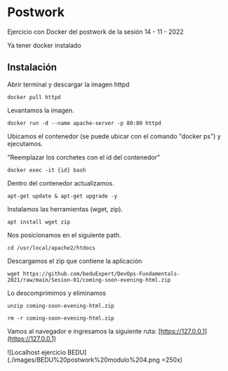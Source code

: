 # Postwork

Ejercicio con Docker del postwork de la sesión 14 - 11 - 2022


Ya tener docker instalado


## Instalación

Abrir terminal y descargar la imagen httpd

```
docker pull httpd

```


Levantamos la imagen.

```
docker run -d --name apache-server -p 80:80 httpd

```


Ubicamos el contenedor (se puede ubicar con el comando "docker ps") y ejecutamos.

"Reemplazar los corchetes con el id del contenedor"

```
docker exec -it {id} bash

```


Dentro del contenedor actualizamos.

```
apt-get update & apt-get upgrade -y

```


Instalamos las herramientas (wget, zip).

```
apt install wget zip

```


Nos posicionamos en el siguiente path.

```
cd /usr/local/apache2/htdocs

```


Descargamos el zip que contiene la aplicación

```
wget https://github.com/beduExpert/DevOps-Fundamentals-2021/raw/main/Sesion-01/coming-soon-evening-html.zip

```


Lo descomprimimos y eliminamos

```
unzip coming-soon-evening-html.zip

rm -r coming-soon-evening-html.zip

```

Vamos al navegador e ingresamos la siguiente ruta: [https://127.0.0.1](https://127.0.0.1)


![Localhost ejercicio BEDU](./images/BEDU%20postwork%20modulo%204.png =250x)



